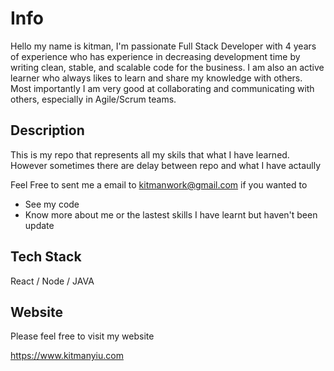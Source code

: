 # Info
Hello my name is kitman, I'm passionate Full Stack Developer with 4 years of experience who has experience in decreasing development time by writing clean, stable, and scalable code for the business. I am also an active learner who always likes to learn and share my knowledge with others. Most importantly I am very good at collaborating and communicating with others, especially in Agile/Scrum teams.

## Description 
This is my repo that represents all my skils that what I have learned. However sometimes there are delay between repo and what I have actaully 

Feel Free to sent me a email to kitmanwork@gmail.com if you wanted to 
- See my code
- Know more about me or the lastest skills I have learnt but haven't been update 

## Tech Stack 
React / Node / JAVA

## Website 
Please feel free to visit my website

https://www.kitmanyiu.com

